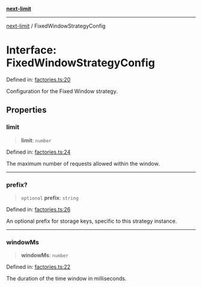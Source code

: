 [**next-limit**](../README.md)

***

[next-limit](../README.md) / FixedWindowStrategyConfig

# Interface: FixedWindowStrategyConfig

Defined in: [factories.ts:20](https://github.com/saoudi-h/next-limit/blob/a021d5ea56d9eb46030653e5f5bb1bd56648180d/src/factories.ts#L20)

Configuration for the Fixed Window strategy.

## Properties

### limit

> **limit**: `number`

Defined in: [factories.ts:24](https://github.com/saoudi-h/next-limit/blob/a021d5ea56d9eb46030653e5f5bb1bd56648180d/src/factories.ts#L24)

The maximum number of requests allowed within the window.

***

### prefix?

> `optional` **prefix**: `string`

Defined in: [factories.ts:26](https://github.com/saoudi-h/next-limit/blob/a021d5ea56d9eb46030653e5f5bb1bd56648180d/src/factories.ts#L26)

An optional prefix for storage keys, specific to this strategy instance.

***

### windowMs

> **windowMs**: `number`

Defined in: [factories.ts:22](https://github.com/saoudi-h/next-limit/blob/a021d5ea56d9eb46030653e5f5bb1bd56648180d/src/factories.ts#L22)

The duration of the time window in milliseconds.
